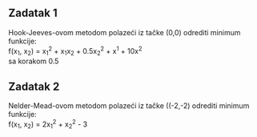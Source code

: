 ## Zadatak 1
Hook-Jeeves-ovom metodom polazeći iz tačke (0,0) odrediti minimum funkcije:  
f(x<sub>1</sub>, x<sub>2</sub>) = x<sub>1</sub><sup>2</sup> + x<sub>1</sub>x<sub>2</sub> + 0.5x<sub>2</sub><sup>2</sup> + x<sup>1</sup> + 10x<sup>2</sup>  
sa korakom 0.5
## Zadatak 2
Nelder-Mead-ovom metodom polazeći iz tačke ((-2,-2) odrediti minimum funkcije:  
f(x<sub>1</sub>, x<sub>2</sub>) = 2x<sub>1</sub><sup>2</sup> +  x<sub>2</sub><sup>2</sup> - 3
